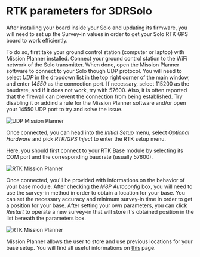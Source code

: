 # RTK parameters for 3DRSolo

After installing your board inside your Solo and updating its firmware, you will need to set up the Survey-in values in order to get your Solo RTK GPS board to work efficiently.

To do so, first take your ground control station \(computer or laptop\) with Mission Planner installed. Connect your ground control station to the WiFi network of the Solo transmitter. When done, open the Mission Planner software to connect to your Solo though UDP protocol. You will need to select _UDP_ in the dropdown list in the top right corner of the main window, and enter _14550_ as the connection port. If necessary, select 115200 as the baudrate, and if it does not work, try with 57600. Also, it is often reported that the firewall can prevent the connection from being established. Try disabling it or addind a rule for the Mission Planner software and/or open your 14550 UDP port to try and solve the issue.

![UDP Mission Planner](https://github.com/drotek/doc-rtk/tree/062dfb4b3ecf5849b83896a829bb557ce7362f88/soloconf/images/udp.png?raw=true)

Once connected, you can head into the _Initial Setup_ menu, select _Optional Hardware_ and pick _RTK/GPS Inject_ to enter the RTK setup menu.

Here, you should first connect to your RTK Base module by selecting its COM port and the corresponding baudrate \(usually 57600\).

![RTK Mission Planner](https://github.com/drotek/doc-rtk/tree/062dfb4b3ecf5849b83896a829bb557ce7362f88/soloconf/images/mp1.png?raw=true)

Once connected, you'll be provided with informations on the behavior of your base module. After checking the _M8P Autoconfig_ box, you will need to use the survey-in method in order to obtain a location for your base. You can set the necessary accuracy and minimum survey-in time in order to get a position for your base. After setting your own parameters, you can click _Restart_ to operate a new survey-in that will store it's obtained position in the list beneath the parameters box.

![RTK Mission Planner](https://github.com/drotek/doc-rtk/tree/062dfb4b3ecf5849b83896a829bb557ce7362f88/soloconf/images/mp2.png?raw=true)

Mission Planner allows the user to store and use previous locations for your base setup. You will find all useful informations on [this](http://ardupilot.org/copter/docs/common-here-plus-gps.html?highlight=rtk#base-module-setting-using-mission-planner) page.

